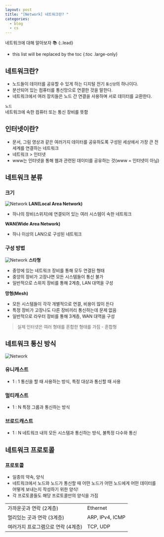 ```yaml
---
layout: post
title: "[Network] 네트워크란? "
categories:
  - blog
  - cs
---
```


네트워크에 대해 알아보자 📚
{:.lead}

* this list will be replaced by the toc
{:toc .large-only}

## 네트워크란?
- 노드들이 데이터를 공유할 수 있게 하는 디지털 전기 `통신망`의 하나이다.
- 분산되어 있는 컴퓨터를 통신망으로 연결한 것을 말한다.
- 네트워크에서 여러 장치들은 노드 간 연결을 사용하며 서로 데이터를 교환한다.

`노드`  
네트워크에 속한 컴퓨터 또는 통신 장비를 뜻함

## 인터넷이란?
- 문서, 그림 영상과 같은 여러가지 데이터를 공유하도록 구성된 세상에서 가장 큰 전세계를 연결하는 네트워크
- 네트워크 > 인터넷 
- www는 인터넷을 통해 웹과 관련된 데이터를 공유하는 것(www = 인터넷이 아님)

## 네트워크 분류 
### 크기
![Network](https://upload.wikimedia.org/wikipedia/commons/6/6e/LAN_WAN_scheme.svg)
**LAN(Local Area Network)**  

- 하나의 장비(스위치)에 연결되어 있는 여러 시스템이 속한 네트워크  

**WAN(Wide Area Network)**  

- 하나 이상의 LAN으로 구성된 네트워크


### 구성 방법 
![Network](http://ccm3.net/wp-content/uploads/01-192.png)
**스타형**  
- 중앙에 있는 네트워크 장비를 통해 모두 연결된 형태 
- 중앙의 장비가 고장나면 모든 시스템들이 통신 불가 
- 일반적으로 스위치 장비를 통해 2계층, LAN 대역을 구성 


**망형(Mesh)**  
- 모든 시스템들이 각각 개별적으로 연결, 비용이 많이 든다 
- 특정 장비가 고장나도 다른 장비끼리 통신하는데 문제 없음 
- 일반적으로 라우터 장비를 통해 3계층, WAN 대역을 구성 

> 실제 인터넷은 여러 형태를 혼합한 형태를 가짐 - 혼합형

## 네트워크 통신 방식 
![Network](https://support.biamp.com/@api/deki/files/8107/2020-04-21_16h38_28.png?revision=1&size=bestfit&width=860&height=560)
### 유니캐스트 
- 1 : 1 통신을 할 때 사용하는 방식, 특정 대상과 통신할 때 사용 
### 멀티캐스트 
- 1 : N 특정 그룹과 통신하는 방식

### 브로드캐스트
- 1 : N 네트워크 내의 모든 시스템과 통신하는 방식, 불특정 다수와 통신

## 네트워크 프로토콜
### 프로토콜 
- 일종의 약속, 양식 
- 네트워크에서 노드와 노드가 통신할 때 어떤 노드가 어떤 노드에게 어떤 데이터를 어떻게 보내는지 작성하기 위한 양식!
- 각 프로토콜들도 해당 프로토콜만의 양식을 가짐

|   	|   	|
|:---	|:---	|
| 가까운곳과 연락 (2계층)  	|  Ethernet 	|
| 멀리있는 곳과 연락 (3계층)   	|  ARP, IPv4, ICMP 	|
| 여러가지 프로그램으로 연락 (4계층) 	|  TCP, UDP 	|
